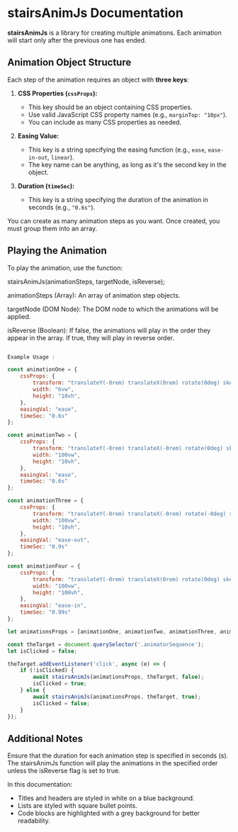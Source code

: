 

# stairsAnimJs Documentation

**stairsAnimJs** is a library for creating multiple animations. Each animation will start only after the previous one has ended.

## Animation Object Structure

Each step of the animation requires an object with **three keys**:

1. **CSS Properties (`cssProps`):**
   - This key should be an object containing CSS properties.
   - Use valid JavaScript CSS property names (e.g., `marginTop: "10px"`).
   - You can include as many CSS properties as needed.

2. **Easing Value:**
   - This key is a string specifying the easing function (e.g., `ease`, `ease-in-out`, `linear`).
   - The key name can be anything, as long as it's the second key in the object.

3. **Duration (`timeSec`):**
   - This key is a string specifying the duration of the animation in seconds (e.g., `"0.6s"`).

You can create as many animation steps as you want. Once created, you must group them into an array.

## Playing the Animation

To play the animation, use the function:

stairsAnimJs(animationSteps, targetNode, isReverse);

animationSteps (Array): An array of animation step objects.

targetNode (DOM Node): The DOM node to which the animations will be applied.

isReverse (Boolean): If false, the animations will play in the order they appear in the array. If true, they will play in reverse order.


```javascript

Example Usage : 

const animationOne = {
    cssProps: {
        transform: "translateY(-0rem) translateX(0rem) rotate(0deg) skewX(0deg)",
        width: "6vw",
        height: "10vh",
    },
    easingVal: "ease",
    timeSec: "0.6s"
};

const animationTwo = {
    cssProps: {
        transform: "translateY(-0rem) translateX(-0rem) rotate(0deg) skewX(0deg)",
        width: "100vw",
        height: "10vh",
    },
    easingVal: "ease",
    timeSec: "0.6s"
};

const animationThree = {
    cssProps: {
        transform: "translateY(-0rem) translateX(-0rem) rotate(-0deg) skewX(0deg)",
        width: "100vw",
        height: "10vh",
    },
    easingVal: "ease-out",
    timeSec: "0.9s"
};

const animationFour = {
    cssProps: {
        transform: "translateY(-0rem) translateX(0rem) rotate(0deg) skewX(0deg)",
        width: "100vw",
        height: "100vh",
    },
    easingVal: "ease-in",
    timeSec: "0.99s"
};

let animationsProps = [animationOne, animationTwo, animationThree, animationFour];

const theTarget = document.querySelector('.animatorSequence');
let isClicked = false;

theTarget.addEventListener('click', async (e) => {
    if (!isClicked) {
        await stairsAnimJs(animationsProps, theTarget, false);
        isClicked = true;
    } else {
        await stairsAnimJs(animationsProps, theTarget, true);
        isClicked = false;
    }
});

```

## Additional Notes

Ensure that the duration for each animation step is specified in seconds (s).
The stairsAnimJs function will play the animations in the specified order unless the isReverse flag is set to true.




In this documentation:

- Titles and headers are styled in white on a blue background.
- Lists are styled with square bullet points.
- Code blocks are highlighted with a grey background for better readability.
